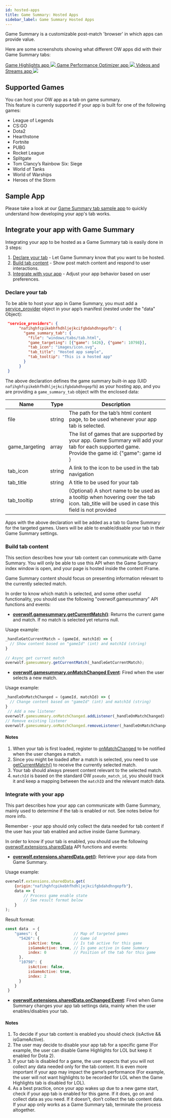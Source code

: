 ```yaml
---
id: hosted-apps
title: Game Summary: Hosted Apps
sidebar_label: Game Summary Hosted Apps
---
```


Game Summary is a customizable post-match 'browser' in which apps can provide value.  

Here are some screenshots showing what different OW apps did with their Game Summary tabs:

<div class="box" data-slick='{"slidesToShow": 1}'>
  <a data-fancybox="gallery" data-caption="game highlights app" href="../assets/hosted-apps/gs-screenshot-1.png">
    Game Highlights app
    <span class="thumb">
      <img src="../assets/hosted-apps/gs-screenshot-1.png">
    </span>
  </a>
  <a data-fancybox="gallery" data-caption="APM app" href="../assets/hosted-apps/gs-screenshot-2.png">
    Game Performance Optimizer app
    <span class="thumb">
      <img src="../assets/hosted-apps/gs-screenshot-2.png">
    </span>
  </a>
  <a data-fancybox="gallery" data-caption="Videos and Streams app" href="../assets/hosted-apps/gs-screenshot-3.png">
    Videos and Streams app
    <span class="thumb">
      <img src="../assets/hosted-apps/gs-screenshot-3.png">
    </span>
  </a>
</div>

## Supported Games

You can host your OW app as a tab on game summary.  
This feature is currenly supported if your app is built for one of the following games:

* League of Legends
* CS:GO
* Dota2
* Hearthstone
* Fortnite
* PUBG
* Rocket League
* Splitgate
* Tom Clancy’s Rainbow Six: Siege
* World of Tanks
* World of Warships
* Heroes of the Storm

## Sample App

Please take a look at our [Game Summary tab sample app](https://github.com/overwolf) to quickly understand how developing your app's tab works.

## Integrate your app with Game Summary

Integrating your app to be hosted as a Game Summary tab is easily done in 3 steps:

1. [Declare your tab](#declare-your-tab) -  Let Game Summary know that you want to be hosted.  
2. [Build tab content](#build-tab-content) - Show post match content and respond to user interactions.  
3. [Integrate with your app](#integrate-with-your-app) - Adjust your app behavior based on user preferences.

### Declare your tab

To be able to host your app in Game Summary, you must add a [service_provider](../api/manifest-json#service_providers) object in your app’s manifest (nested under the "data" Object):

```json
 "service_providers": {
      "nafihghfcpikebhfhdhljejkcifgbdahdhngepfb": {
        "game_summary_tab": {
          "file": "windows/tabs/tab.html",
          "game_targeting": [{"game": 5426}, {"game": 10798}],
          "tab_icon": "images/icon.svg",
          "tab_title": "Hosted app sample",
          "tab_tooltip": "This is a hosted app"
        }
      }
 }
```

The above declaration defines the game summary built-in app (UID `nafihghfcpikebhfhdhljejkcifgbdahdhngepfb`) as your hosting app, and you are providing a `game_summary_tab` object with the enclosed data:

| Name           | Type  |  Description                                                                                                       | 
|----------------|-------| ------------------------------------------------------------------------------------------------------------------ |
| file           | string |  The path for the tab’s html content page, to be used whenever your app tab is selected.                          | 
| game_targeting | array |  The list of games that are supported by your app. Game Summary will add your tab for each supported game. </br>Provide the game id: {"game": game id }  | 
| tab_icon       | string | A link to the icon to be used in the tab navigation                                                               | 
| tab_title      | string | A title to be used for your tab                                                                                   | 
| tab_tooltip    | string |  (Optional) A short name to be used as a tooltip when hovering over the tab icon. tab_title  will be used in case this field is not provided  | 

Apps with the above declaration will be added as a tab to Game Summary for the targeted games. Users will be able to enable/disable your tab in their Game Summary settings.

### Build tab content

This section describes how your tab content can communicate with Game Summary. You will only be able to use this API when the Game Summary index window is open, and your page is hosted inside the content iFrame.

Game Summary content should focus on presenting information relevant to the currently selected match.  

In order to know which match is selected, and some other useful functionality, you should use the following "overwolf.gamesummary" API functions and events:

* **[overwolf.gamesummary.getCurrentMatch()](../api/overwolf-gamesummary#getcurrentmatchcallback)**: Returns the current game and match. If no match is selected yet returns null.

Usage example:

```js
_handleGetCurrentMatch = (gameId, matchId) => {
  // Show content based on "gameId" (int) and matchId (string)
}
 
// Async get current match
overwolf.gamesummary.getCurrentMatch(_handleGetCurrentMatch);
```

* **[overwolf.gamesummary.onMatchChanged Event](../api/overwolf-gamesummary#getcurrentmatchcallback)**: Fired when the user selects a new match.

Usage example:

```js
_handleOnMatchChanged = (gameId, matchId) => {
  // Change content based on "gameId" (int) and matchId (string)
}
 // Add a new listener
overwolf.gamesummary.onMatchChanged.addListener(_handleOnMatchChanged); 
// Remove existing listener
overwolf.gamesummary.onMatchChanged.removeListener(_handleOnMatchChanged)
```

#### Notes

1. When your tab is first loaded, register to [onMatchChanged]() to be notified when the user changes a match.
2. Since you might be loaded after a match is selected, you need to use [getCurrentMatch()](#getcurrentmatch) to receive the currently selected match.
3. Your tab should always present content relevant to the selected match.
4. `matchId` is based on the standard OW `pseudo_match_id`, you should track it and keep a mapping between the `matchID` and the relevant match data.

### Integrate with your app

This part describes how your app can communicate with Game Summary, mainly used to determine if the tab is enabled or not. See notes below for more info.

Remember - your app should only collect the data needed for tab content if the user has your tab enabled and active inside Game Summary. 

In order to know if your tab is enabled, you should use the following [overwolf.extensions.sharedData](../api/overwolf-extensions-sharedData) API functions and events:

* **[overwolf.extensions.sharedData.get()](../api/overwolf-extensions-sharedData#getshareddataparams-param-callback)**: Retrieve your app data from Game Summary.

Usage example:

```js
overwolf.extensions.sharedData.get(
    {origin:"nafihghfcpikebhfhdhljejkcifgbdahdhngepfb"},
    data => {
        // Process game enable state
        // See result format below
    }
);
```

Result format:

```js
const data  = {
    "games": {                // Map of targeted games
      "5426": {               // Game id
          isActive: true,     // Is tab active for this game
          isGameActive: true, // Is game active in Game Summary
          index: 0            // Position of the tab for this game
      },
      "10798": {
          isActive: false,
          isGameActive: true,
          index: 2
      }
    }
 }
```

* **[overwolf.extensions.sharedData.onChanged Event](../api/overwolf-extensions-sharedData#onchanged)**: Fired when Game Summary changes your app tab settings data, mainly when the user enables/disables your tab.


#### Notes

1. To decide if your tab content is enabled you should check (isActive && isGameActive).
2. The user may decide to disable your app tab for a specific game (For example, the user can disable Game Highlights for LOL but keep it enabled for Dota 2).
3. If your tab is disabled for a game, the user expects that you will not collect any data needed only for the tab content. It is even more important if your app may impact the game’s performance (For example, the user will not want highlights to be recorded for LOL when the Game Highlights tab is disabled for LOL).
4. As a best practice, once your app wakes up due to a new game start, check if your app tab is enabled for this game. If it does, go on and collect data as you need. If it doesn’t, don’t collect the tab content data. If your app only works as a Game Summary tab, terminate the process altogether. 

